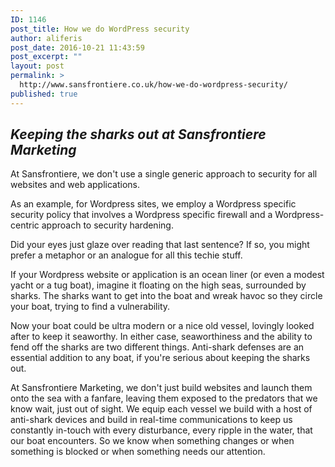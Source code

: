 ```yaml
---
ID: 1146
post_title: How we do WordPress security
author: aliferis
post_date: 2016-10-21 11:43:59
post_excerpt: ""
layout: post
permalink: >
  http://www.sansfrontiere.co.uk/how-we-do-wordpress-security/
published: true
---
```

<h2><em>Keeping the sharks out at Sansfrontiere Marketing</em></h2>
At Sansfrontiere, we don't use a single generic approach to security for all websites and web applications.

As an example, for Wordpress sites, we employ a Wordpress specific security policy that involves a Wordpress specific firewall and a Wordpress-centric approach to security hardening.

Did your eyes just glaze over reading that last sentence? If so, you might prefer a metaphor or an analogue for all this techie stuff.

If your Wordpress website or application is an ocean liner (or even a modest yacht or a tug boat), imagine it floating on the high seas, surrounded by sharks. The sharks want to get into the boat and wreak havoc so they circle your boat, trying to find a vulnerability.

Now your boat could be ultra modern or a nice old vessel, lovingly looked after to keep it seaworthy. In either case, seaworthiness and the ability to fend off the sharks are two different things. Anti-shark defenses are an essential addition to any boat, if you're serious about keeping the sharks out.

At Sansfrontiere Marketing, we don't just build websites and launch them onto the sea with a fanfare, leaving them exposed to the predators that we know wait, just out of sight. We equip each vessel we build with a host of anti-shark devices and build in real-time communications to keep us constantly in-touch with every disturbance, every ripple in the water, that our boat encounters. So we know when something changes or when something is blocked or when something needs our attention.

&nbsp;

&nbsp;

&nbsp;